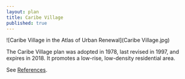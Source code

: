 ```yaml
---
layout: plan
title: Caribe Village
published: true
---
```


![Caribe Village in the Atlas of Urban Renewal](Caribe Village.jpg)

The Caribe Village plan was adopted in 1978, last revised in 1997, and expires in 2018. It promotes a low-rise, low-density residential area.

See [References](http://www.urbanreviewer.org/#page=references.html). 
